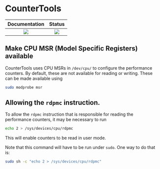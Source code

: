 # CounterTools

| **Documentation** | **Status** |
|:---:|:---:|
[![][docs-latest-img]][docs-latest-url] | [![][travis-img]][travis-url] |

## Make CPU MSR (Model Specific Registers) available

CounterTools uses CPU MSRs in `/dev/cpu/` to configure the performance counters.
By default, these are not available for reading or writing.
These can be made available using
```sh
sudo modprobe msr
```


## Allowing the `rdpmc` instruction.

To allow the `rdpmc` instruction that is responsible for reading the performance counters, it may be necessary to run
```sh
echo 2 > /sys/devices/cpu/rdpmc
```
This will enable counters to be read in user mode.

Note that this command will have to be run under `sudo`.
One way to do that is:
```sh
sudo sh -c "echo 2 > /sys/devices/cpu/rdpmc"
```

[docs-latest-img]: https://img.shields.io/badge/docs-latest-blue.svg
[docs-latest-url]: https://hildebrandmw.github.io/CounterTools.jl/dev/

[travis-img]: https://travis-ci.com/hildebrandmw/CounterTools.jl.svg?branch=master
[travis-url]: https://travis-ci.com/github/hildebrandmw/CounterTools.jl
